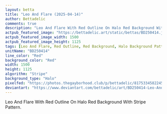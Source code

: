 ```yaml
---
layout: betta
title: "Leo And Flare (2025-04-14)"
author: Bettadelic
comments: true
description: "Leo And Flare With Red Outline On Halo Red Background With Stripe Pattern."
actpub_featured_image: "https://bettadelic.art/static/bettas/BD250414.jpg"
actpub_featured_image_width: 1500
actpub_featured_image_height: 1125
tags: [Leo And Flare, Red Outline, Red Background, Halo Background Pattern, Stripe Pattern, April 2025]
unitName: "BD250414"
line_color: "Red"
background_color: "Red"
width: 1500
height: 1125
algorithm: "Stripe"
background_type: "Halo"
pixelfed: "https://photos.thegayborhood.club/p/bettadelic/817533458224579990"
deviantart: "https://www.deviantart.com/bettadelic/art/BD250414-Leo-And-Flare-2025-04-14-1183295338"
---
```


Leo And Flare With Red Outline On Halo Red Background With Stripe Pattern.
